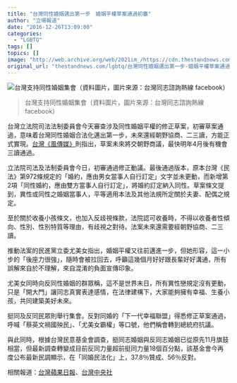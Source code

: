 ```yaml
---
title: "台灣同性婚姻邁出第一步　婚姻平權草案通過初審"
author: "立場報道"
date: "2016-12-26T13:09:00"
categories:
  - "LGBTQ"
tags: []
topics: []
image: "http://web.archive.org/web/2021im_/https://cdn.thestandnews.com/media/photos/cache/15193414_10154391153254263_3659668838701195553_n_dIWXW_1200x0.jpg"
original_url: "thestandnews.com/lgbtq/台灣同性婚姻邁出第一步-婚姻平權草案通過初審"
---
```

![台灣支持同性婚姻集會（資料圖片，圖片來源：台灣同志諮詢熱線 facebook）](http://web.archive.org/web/2021im_/https://cdn.thestandnews.com/media/photos/cache/15193414_10154391153254263_3659668838701195553_n_dIWXW_1200x0.jpg)

> 台灣支持同性婚姻集會（資料圖片，圖片來源：台灣同志諮詢熱線 facebook）

台灣立法院司法法制委員會今天審查涉及同性婚姻平權的修正草案，初審草案通過，意味着台灣同性婚姻合法化邁出第一步，未來還經朝野協商、二三讀，方能正式實現。[台灣《風傳媒》](http://web.archive.org/web/20210628092154/http://www.storm.mg/article/205704)則指出，草案未來將交朝野商議，最快明年4月後有機會三讀通過。

立法院司法及法制委員會今日，初審通過修正動議。最後通過版本，原本台灣《民法》第972條規定的「婚約，應由男女當事人自行訂定」文字並未更動，而新增第2項「同性婚約，應由雙方當事人自行訂定」，將婚約訂定納入同性。草案條文提到，異性或同性之婚姻當事人，平等適用本法及其他法規所定關於夫妻、配偶之規定。

至於關於收養小孩條文，也加入反歧視條款，法院認可收養時，不得以收養者性傾向、性別、性別特質等理由，有歧視之對待。法案未來還需要經朝野協商、二三讀。

推動法案的民進黨立委尤美女指出，婚姻平權又往前邁進一步，但她形容，這一小步的「後座力很強」，隨時會被拉回去，呼籲這幾個月好好跟長輩好好溝通，所有誤解來自於不理解，來自混淆的負面宣傳印象。

尤美女同時向反同性婚姻的群眾稱，這不是世界末日，所有異性戀規定沒有更動，只是「開大門」讓同志真實表達感情，在法律建構下，大家能夠擁有幸福、生養小孩，共同建築美好未來。

挺同及反同民眾則舉行集會。反對同婚的「下一代幸福聯盟」得悉修正草案通過，呼喊「蔡英文禍國殃民」、「尤美女霸權」等口號，他們稱會轉到總統府抗議。

與此同時，根據台灣民意基金會調查，挺同志婚姻與反同志婚姻已從原先11月旗鼓相當，但最新調查轉變成目前反同力量超前挺同力量18個百分點，該基金會今再度公布最新民調顯示，在「同婚民法化」上，37.8％贊成、56％反對。

相關報道：[台灣蘋果日報](http://web.archive.org/web/20210628092154/http://www.appledaily.com.tw/realtimenews/article/new/20161226/1020968/1/%E3%80%90%E5%A9%9A%E5%A7%BB%E5%B9%B3%E6%AC%8A%E3%80%91%E5%A9%9A%E5%B9%B3%E6%B3%95%E9%81%8E%E9%97%9C%E3%80%80%E5%8F%8D%E5%90%8C%E8%BD%89%E5%87%B1%E9%81%93%E6%80%92%E5%97%86%E8%B7%AF%E9%81%8E%E7%B8%BD%E7%B5%B1%E5%BA%9C)、[台灣中央社](http://web.archive.org/web/20210628092154/http://www.cna.com.tw/news/firstnews/201612265007-1.aspx)